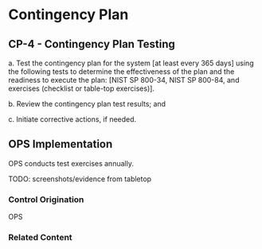 # Contingency Plan
## CP-4 - Contingency Plan Testing

a. Test the contingency plan for the system [at least every 365 days] using the following tests to determine the effectiveness of the plan and the readiness to execute the plan: [NIST SP 800-34, NIST SP 800-84, and exercises (checklist or table-top exercises)].

b. Review the contingency plan test results; and

c. Initiate corrective actions, if needed.

## OPS Implementation

OPS conducts test exercises annually.

TODO: screenshots/evidence from tabletop

### Control Origination
OPS

### Related Content
